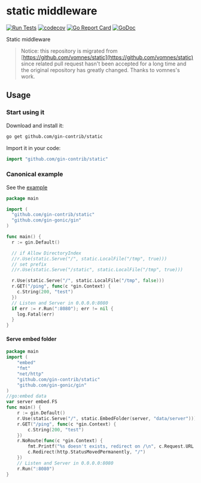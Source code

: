 # static middleware

[![Run Tests](https://github.com/gin-contrib/static/actions/workflows/go.yml/badge.svg)](https://github.com/gin-contrib/static/actions/workflows/go.yml)
[![codecov](https://codecov.io/gh/gin-contrib/static/branch/master/graph/badge.svg)](https://codecov.io/gh/gin-contrib/static)
[![Go Report Card](https://goreportcard.com/badge/github.com/gin-contrib/static)](https://goreportcard.com/report/github.com/gin-contrib/static)
[![GoDoc](https://godoc.org/github.com/gin-contrib/static?status.svg)](https://godoc.org/github.com/gin-contrib/static)

Static middleware
> Notice: this repository is migrated from [https://github.com/vomnes/static](https://github.com/vomnes/static) since related pull request hasn't been accepted for a long time and the original repository has greatly changed. Thanks to vomnes's work.

## Usage

### Start using it

Download and install it:

```sh
go get github.com/gin-contrib/static
```

Import it in your code:

```go
import "github.com/gin-contrib/static"
```

### Canonical example

See the [example](_example)

```go
package main

import (
  "github.com/gin-contrib/static"
  "github.com/gin-gonic/gin"
)

func main() {
  r := gin.Default()

  // if Allow DirectoryIndex
  //r.Use(static.Serve("/", static.LocalFile("/tmp", true)))
  // set prefix
  //r.Use(static.Serve("/static", static.LocalFile("/tmp", true)))

  r.Use(static.Serve("/", static.LocalFile("/tmp", false)))
  r.GET("/ping", func(c *gin.Context) {
    c.String(200, "test")
  })
  // Listen and Server in 0.0.0.0:8080
  if err := r.Run(":8080"); err != nil {
    log.Fatal(err)
  }
}
```

#### Serve embed folder
[embedmd]:# (example/embed/example.go)
```go
package main
import (
	"embed"
	"fmt"
	"net/http"
	"github.com/gin-contrib/static"
	"github.com/gin-gonic/gin"
)
//go:embed data
var server embed.FS
func main() {
	r := gin.Default()
	r.Use(static.Serve("/", static.EmbedFolder(server, "data/server")))
	r.GET("/ping", func(c *gin.Context) {
		c.String(200, "test")
	})
	r.NoRoute(func(c *gin.Context) {
		fmt.Printf("%s doesn't exists, redirect on /\n", c.Request.URL.Path)
		c.Redirect(http.StatusMovedPermanently, "/")
	})
	// Listen and Server in 0.0.0.0:8080
	r.Run(":8080")
}
```